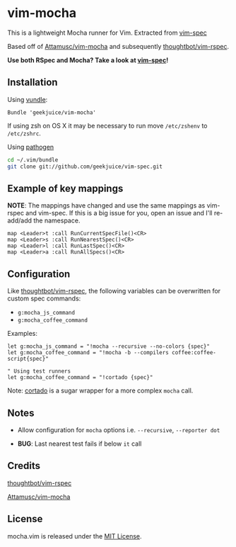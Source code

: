 # vim-mocha

This is a lightweight Mocha runner for Vim. Extracted from
[vim-spec](https://github.com/geekjuice/vim-spec)

Based off of [Attamusc/vim-mocha](https://github.com/Attamusc/vim-mocha) and
subsequently [thoughtbot/vim-rspec](https://github.com/thoughtbot/vim-rspec).


__Use both RSpec and Mocha? Take a look at [vim-spec](https://github.com/geekjuice/vim-spec)!__


## Installation

Using [vundle](https://github.com/gmarik/vundle):

```vim
Bundle 'geekjuice/vim-mocha'
```

If using zsh on OS X it may be necessary to run move `/etc/zshenv` to `/etc/zshrc`.


Using [pathogen](https://github.com/tpope/vim-pathogen)

```sh
cd ~/.vim/bundle
git clone git://github.com/geekjuice/vim-spec.git
```


## Example of key mappings

__NOTE__: The mappings have changed and use the same mappings as vim-rspec and
vim-spec. If this is a big issue for you, open an issue and I'll re-add/add the
namespace.

```vim
map <Leader>t :call RunCurrentSpecFile()<CR>
map <Leader>s :call RunNearestSpec()<CR>
map <Leader>l :call RunLastSpec()<CR>
map <Leader>a :call RunAllSpecs()<CR>
```

## Configuration

Like [thoughtbot/vim-rspec](https://github.com/thoughtbot/vim-rspec), the
following variables can be overwritten for custom spec commands:

* `g:mocha_js_command`
* `g:mocha_coffee_command`

Examples:

```vim
let g:mocha_js_command = "!mocha --recursive --no-colors {spec}"
let g:mocha_coffee_command = "!mocha -b --compilers coffee:coffee-script{spec}"

" Using test runners
let g:mocha_coffee_command = "!cortado {spec}"
```


Note: [cortado](bin/cortado) is a sugar wrapper for a more complex `mocha` call.


## Notes
* Allow configuration for `mocha` options i.e. `--recursive`, `--reporter dot`

* __BUG__: Last nearest test fails if below `it` call


## Credits

[thoughtbot/vim-rspec](https://github.com/thoughtbot/vim-rspec)

[Attamusc/vim-mocha](https://github.com/Attamusc/vim-mocha)

## License

mocha.vim is released under the [MIT License](LICENSE).

